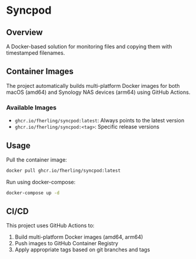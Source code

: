# Syncpod

## Overview
A Docker-based solution for monitoring files and copying them with timestamped filenames.

## Container Images
The project automatically builds multi-platform Docker images for both macOS (amd64) and Synology NAS devices (arm64) using GitHub Actions.

### Available Images
- `ghcr.io/fherling/syncpod:latest`: Always points to the latest version
- `ghcr.io/fherling/syncpod:<tag>`: Specific release versions

## Usage
Pull the container image:
```bash
docker pull ghcr.io/fherling/syncpod:latest
```

Run using docker-compose:
```bash
docker-compose up -d
```

## CI/CD
This project uses GitHub Actions to:
1. Build multi-platform Docker images (amd64, arm64)
2. Push images to GitHub Container Registry
3. Apply appropriate tags based on git branches and tags
